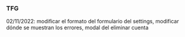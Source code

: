 ### TFG

02/11/2022: modificar el formato del formulario del settings, modificar dónde se muestran los errores, modal del eliminar cuenta
